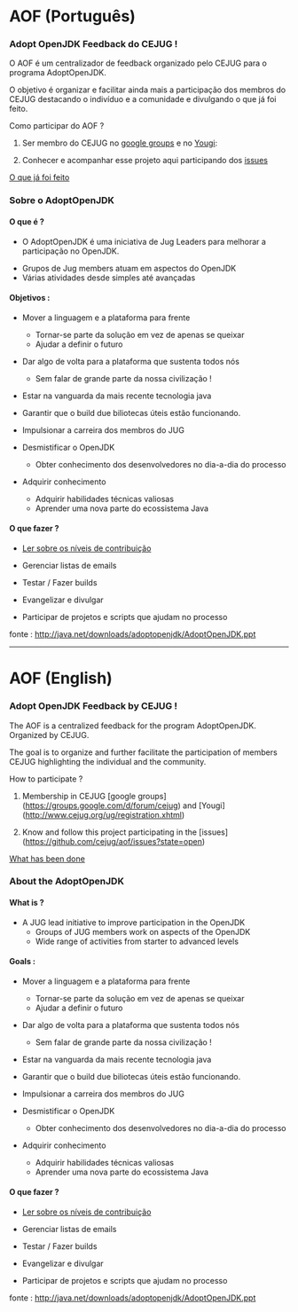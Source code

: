 AOF (Português)
===============

### Adopt OpenJDK Feedback do CEJUG !

O AOF é um centralizador de feedback organizado pelo CEJUG para o programa AdoptOpenJDK.

O objetivo é organizar e facilitar ainda mais a participação dos membros do CEJUG destacando o indivíduo e a comunidade e
divulgando o que já foi feito.

Como participar do AOF ?

1. Ser membro do CEJUG no [google groups](https://groups.google.com/d/forum/cejug) e no [Yougi](http://www.cejug.org/ug/registration.xhtml):

2. Conhecer e acompanhar esse projeto aqui participando dos [issues](https://github.com/cejug/aof/issues?state=open)

[O que já foi feito](https://github.com/cejug/aof/wiki/What-has-been-done)

### Sobre o AdoptOpenJDK

#### O que é ?

* O AdoptOpenJDK é uma iniciativa de Jug Leaders para melhorar a participação no OpenJDK.
- Grupos de Jug members atuam em aspectos do OpenJDK
- Várias atividades desde simples até avançadas

#### Objetivos :
    
* Mover a linguagem e a plataforma para frente
  - Tornar-se parte da solução em vez de apenas se queixar
  - Ajudar a definir o futuro
 

* Dar algo de volta para a plataforma que sustenta todos nós
  - Sem falar de grande parte da nossa civilização !
 

* Estar na vanguarda da mais recente tecnologia java

* Garantir que o build due biliotecas úteis estão funcionando.

* Impulsionar a carreira dos membros do JUG

* Desmistificar o OpenJDK
  - Obter conhecimento dos desenvolvedores no dia-a-dia do processo


* Adquirir conhecimento
  - Adquirir habilidades técnicas valiosas
  - Aprender uma nova parte do ecossistema Java


#### O que fazer ?

* [Ler sobre os níveis de contribuição](https://java.net/projects/adoptopenjdk/pages/AdoptOpenJDK)

* Gerenciar listas de emails

* Testar / Fazer builds

* Evangelizar e divulgar

* Participar de projetos e scripts que ajudam no processo

fonte : http://java.net/downloads/adoptopenjdk/AdoptOpenJDK.ppt

***

AOF (English)
=============

### Adopt OpenJDK Feedback by CEJUG !

The AOF is a centralized feedback for the program AdoptOpenJDK. Organized by CEJUG.

The goal is to organize and further facilitate the participation of members CEJUG highlighting the individual and the community.

How to participate ?

1. Membership in CEJUG [google groups] (https://groups.google.com/d/forum/cejug) and [Yougi] (http://www.cejug.org/ug/registration.xhtml)

2. Know and follow this project participating in the [issues] (https://github.com/cejug/aof/issues?state=open)

[What has been done](https://github.com/cejug/aof/wiki/What-has-been-done)

### About the AdoptOpenJDK

#### What is ?

* A JUG lead initiative to improve participation in the OpenJDK
  - Groups of JUG members work on aspects of the OpenJDK
  - Wide range of activities from starter to advanced levels

#### Goals :
    
* Mover a linguagem e a plataforma para frente
  - Tornar-se parte da solução em vez de apenas se queixar
  - Ajudar a definir o futuro
 

* Dar algo de volta para a plataforma que sustenta todos nós
  - Sem falar de grande parte da nossa civilização !
 

* Estar na vanguarda da mais recente tecnologia java

* Garantir que o build due biliotecas úteis estão funcionando.

* Impulsionar a carreira dos membros do JUG

* Desmistificar o OpenJDK
  - Obter conhecimento dos desenvolvedores no dia-a-dia do processo


* Adquirir conhecimento
  - Adquirir habilidades técnicas valiosas
  - Aprender uma nova parte do ecossistema Java


#### O que fazer ?

* [Ler sobre os níveis de contribuição](https://java.net/projects/adoptopenjdk/pages/AdoptOpenJDK)

* Gerenciar listas de emails

* Testar / Fazer builds

* Evangelizar e divulgar

* Participar de projetos e scripts que ajudam no processo

fonte : http://java.net/downloads/adoptopenjdk/AdoptOpenJDK.ppt


